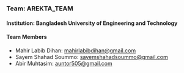 ### Team: AREKTA_TEAM

#### Institution: Bangladesh University of Engineering and Technology

#### Team Members

- Mahir Labib Dihan: mahirlabibdihan@gmail.com
- Sayem Shahad Soummo: sayemshahadsoummo@gmail.com
- Abir Muhtasim: auntor505@gmail.com

